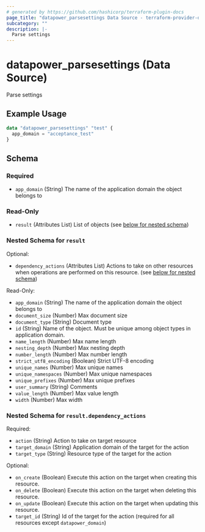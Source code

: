 ```yaml
---
# generated by https://github.com/hashicorp/terraform-plugin-docs
page_title: "datapower_parsesettings Data Source - terraform-provider-datapower"
subcategory: ""
description: |-
  Parse settings
---
```


# datapower_parsesettings (Data Source)

Parse settings

## Example Usage

```terraform
data "datapower_parsesettings" "test" {
  app_domain = "acceptance_test"
}
```

<!-- schema generated by tfplugindocs -->
## Schema

### Required

- `app_domain` (String) The name of the application domain the object belongs to

### Read-Only

- `result` (Attributes List) List of objects (see [below for nested schema](#nestedatt--result))

<a id="nestedatt--result"></a>
### Nested Schema for `result`

Optional:

- `dependency_actions` (Attributes List) Actions to take on other resources when operations are performed on this resource. (see [below for nested schema](#nestedatt--result--dependency_actions))

Read-Only:

- `app_domain` (String) The name of the application domain the object belongs to
- `document_size` (Number) Max document size
- `document_type` (String) Document type
- `id` (String) Name of the object. Must be unique among object types in application domain.
- `name_length` (Number) Max name length
- `nesting_depth` (Number) Max nesting depth
- `number_length` (Number) Max number length
- `strict_utf8_encoding` (Boolean) Strict UTF-8 encoding
- `unique_names` (Number) Max unique names
- `unique_namespaces` (Number) Max unique namespaces
- `unique_prefixes` (Number) Max unique prefixes
- `user_summary` (String) Comments
- `value_length` (Number) Max value length
- `width` (Number) Max width

<a id="nestedatt--result--dependency_actions"></a>
### Nested Schema for `result.dependency_actions`

Required:

- `action` (String) Action to take on target resource
- `target_domain` (String) Application domain of the target for the action
- `target_type` (String) Resource type of the target for the action

Optional:

- `on_create` (Boolean) Execute this action on the target when creating this resource.
- `on_delete` (Boolean) Execute this action on the target when deleting this resource.
- `on_update` (Boolean) Execute this action on the target when updating this resource.
- `target_id` (String) Id of the target for the action (required for all resources except `datapower_domain`)
